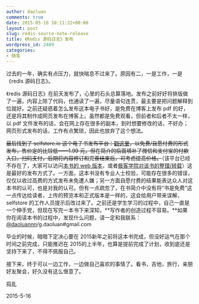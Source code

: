 ```yaml
---
author: daoluan
comments: true
date: 2015-05-16 10:11:22+00:00
layout: post
slug: redis-source-note-release
title: 《Redis 源码日志》发布
wordpress_id: 2489
categories:
- 随笔
---
```


过去的一年，确实有点压力，就快喘息不过来了。原因有二，一是工作，一是《redis 源码日志》。

《redis 源码日志》在前天发布了，心里的石头总算落地。发布之前好好将排版做了一遍，内容上除了代码，也通读了一遍，尽量语句连贯，最主要是把问题解释到位就好。之前还疑惑着怎么发布这本电子书好，是免费在博客上发布 pdf 的好，还是将其制作成网页发布在博客上。虽然都是免费观看，但前者和后者不太一样，以 pdf 文件发布的话，会在网上存在很多的副本，到时想要修改的话，不好办；网页形式发布的话，工作有点繁琐，因此也放弃了这个想法。

~~最后找到了 selfstore.io 这个电子书发布平台：[戳这里](https://selfstore.io/products/362)，以免费/自愿付费的形式发布，售价定的比较低——1.99 元，但在简介的后面填补了微信和支付宝的付款入口，扫码支付，后期将内容修订和完善结束后，可考虑提高价格。~~（该平台已经不存在了，大家可以访问[本书的 web 版本](http://daoluan.net/redis-source-note/)，或者[极客学院对该书的整理/转载](jikexueyuan.com/project/redis)）这是最好的发布方式了。一方面，这本书没有专业人士校验，可能存在很多的错误，仅仅以收过高费的方式发布未免遭人嫌；另一方面自愿付费的结果能表达众人对这本书的认可，也是对我的认可。但有一点疏忽了，在书简介中没有将“书是免费”这一点传达给读者，上传的预览本和正式版本是一样的，这会给用户带来误解，selfstore 的工作人员提示后改过来了。之前还是学生学习的过程中，自己一直是一个伸手党，但现在写完一本书下来深知，**写作者的创造过程不容易。**如果你在阅读本书的过程中，发现什么问题，请一定和我联系：[@daoluannn](http://weibo.com/daoluanxiaozi)/g.daoluan#gmail.com

毕业的时候，暗暗下定决心要在 2015新年之前将这本书完成，但没好运气在那个时间之前完成，只能推迟在 2015的上半年，也算是提前完成了计划，收到底还是坚持下来了，不得不佩服自己。

接下来，终于可以一边工作，一边做自己喜欢的事情了。看书，吉他，旅行，亲朋好友聚会，好久没有这么惬意了。

捣乱

2015-5-16
